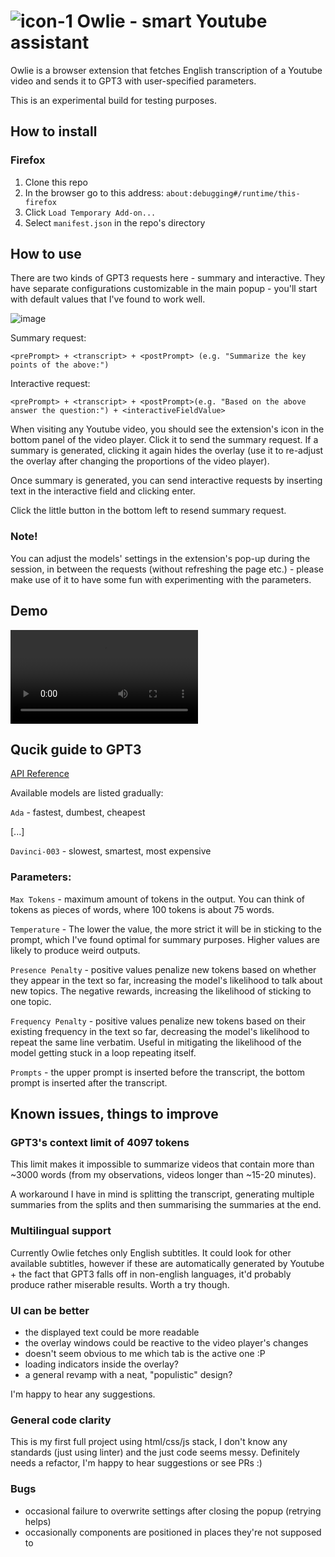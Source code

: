 # ![icon-1](https://user-images.githubusercontent.com/64603095/206002183-b4b6a676-9fe2-4bf0-8d43-fe23082b2d63.png) Owlie - smart Youtube assistant


Owlie is a browser extension that fetches English transcription of a Youtube video and sends it to GPT3 with user-specified parameters.


This is an experimental build for testing purposes.

## How to install

### Firefox

1. Clone this repo
2. In the browser go to this address: `about:debugging#/runtime/this-firefox`
3. Click `Load Temporary Add-on...`
4. Select `manifest.json` in the repo's directory

## How to use

There are two kinds of GPT3 requests here - summary and interactive. They have separate configurations customizable in the main popup - you'll start with default values that I've found to work well.

![image](https://user-images.githubusercontent.com/64603095/205995876-732f7c34-b5be-4819-8604-15d547942c4b.png)

Summary request: 

`<prePrompt> + <transcript> + <postPrompt> (e.g. "Summarize the key points of the above:")`

Interactive request: 

`<prePrompt> + <transcript> + <postPrompt>(e.g. "Based on the above answer the question:") + <interactiveFieldValue>`

When visiting any Youtube video, you should see the extension's icon in the bottom panel of the video player. Click it to send the summary request. If a summary is generated, clicking it again hides the overlay (use it to re-adjust the overlay after changing the proportions of the video player).

Once summary is generated, you can send interactive requests by inserting text in the interactive field and clicking enter.

Click the little button in the bottom left to resend summary request.

### Note!

You can adjust the models' settings in the extension's pop-up during the session, in between the requests (without refreshing the page etc.) - please make use of it to have some fun with experimenting with the parameters.

## Demo



![video](https://user-images.githubusercontent.com/64603095/206001174-c57a5418-e0b9-4a22-b9c1-4727ea259a94.mov)



## Qucik guide to GPT3

[API Reference](https://beta.openai.com/docs/api-reference/completions/create)

Available models are listed gradually:

`Ada` - fastest, dumbest, cheapest

[...]

`Davinci-003` - slowest, smartest, most expensive

### Parameters:

`Max Tokens` - maximum amount of tokens in the output. You can think of tokens as pieces of words, where 100 tokens is about 75 words.

`Temperature` - The lower the value, the more strict it will be in sticking to the prompt, which I've found optimal for summary purposes. Higher values are likely to produce weird outputs.

`Presence Penalty` - positive values penalize new tokens based on whether they appear in the text so far, increasing the model's likelihood to talk about new topics. The negative rewards, increasing the likelihood of sticking to one topic.

`Frequency Penalty` - positive values penalize new tokens based on their existing frequency in the text so far, decreasing the model's likelihood to repeat the same line verbatim. Useful in mitigating the likelihood of the model getting stuck in a loop repeating itself.

`Prompts` - the upper prompt is inserted before the transcript, the bottom prompt is inserted after the transcript.

## Known issues, things to improve

### GPT3's context limit of 4097 tokens

This limit makes it impossible to summarize videos that contain more than ~3000 words (from my observations, videos longer than ~15-20 minutes).

A workaround I have in mind is splitting the transcript, generating multiple summaries from the splits and then summarising the summaries at the end.

### Multilingual support

Currently Owlie fetches only English subtitles. It could look for other available subtitles, however if these are automatically generated by Youtube + the fact that GPT3 falls off in non-english languages, it'd probably produce rather miserable results. Worth a try though.

### UI can be better

- the displayed text could be more readable
- the overlay windows could be reactive to the video player's changes 
- doesn't seem obvious to me which tab is the active one :P
- loading indicators inside the overlay? 
- a general revamp with a neat, "populistic" design?

I'm happy to hear any suggestions.

### General code clarity

This is my first full project using html/css/js stack, I don't know any standards (just using linter) and the just code seems messy. Definitely needs a refactor, I'm happy to hear suggestions or see PRs :)

### Bugs
- occasional failure to overwrite settings after closing the popup (retrying helps)
- occasionally components are positioned in places they're not supposed to
